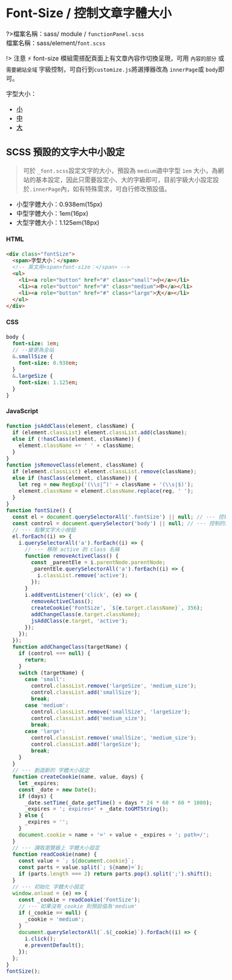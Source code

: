 # Font-Size / 控制文章字體大小

?>檔案名稱：sass/ module / `functionPanel.scss`<br>
檔案名稱：sass/element/`font.scss`<br>

!> 注意 :zap: font-size 模組需搭配頁面上有文章內容作切換呈現，可用 `內容的部分` 或 `需要網站全域` 字級控制，可自行到`customize.js`將選擇器改為 `innerPage`或 `body`即可。

<!-- 文字大小 -->
  <div class="fontSize">
    <span>字型大小：</span>
    <!-- 英文用<span>font-size：</span> -->
    <ul>
      <li><a role="button" href="javascript:;" class="small">小</a></li>
      <li><a role="button" href="javascript:;" class="medium">中</a></li>
      <li><a role="button" href="javascript:;" class="large">大</a></li>
    </ul>
  </div>

<!-- <iframe height="265" style="width: 100%;" scrolling="no" title="Font-Size / 控制文章字體大小" src="https://codepen.io/u00hyui/embed/wvJvqPx?height=265&theme-id=dark&default-tab=html,result" frameborder="no" loading="lazy" allowtransparency="true" allowfullscreen="true">
  See the Pen <a href='https://codepen.io/u00hyui/pen/wvJvqPx'>Font-Size / 控制文章字體大小</a> by u00hyui
  (<a href='https://codepen.io/u00hyui'>@u00hyui</a>) on <a href='https://codepen.io'>CodePen</a>.
</iframe> -->

## SCSS 預設的文字大中小設定

> 可於 `_font.scss`設定文字的大小，預設為 `medium`適中字型 `1em` 大小，為網站的基本設定，因此只需要設定小、大的字級即可，目前字級大小設定設於`.innerPage`內，如有特殊需求，可自行修改預設值。

- 小型字體大小：0.938em(15px)
- 中型字體大小：1em(16px)
- 大型字體大小：1.125em(18px)

<!-- tabs:start -->

#### **HTML**

```html
<div class="fontSize">
  <span>字型大小：</span>
  <!-- 英文用<span>font-size：</span> -->
  <ul>
    <li><a role="button" href="#" class="small">小</a></li>
    <li><a role="button" href="#" class="medium">中</a></li>
    <li><a role="button" href="#" class="large">大</a></li>
  </ul>
</div>
```

#### **CSS**

```sass
body {
  font-size: 1em;
  // --變更為全站
  &.smallSize {
    font-size: 0.938em;
  }
  &.largeSize {
    font-size: 1.125em;
  }
}
```

#### **JavaScript**

```javascript
function jsAddClass(element, className) {
  if (element.classList) element.classList.add(className);
  else if (!hasClass(element, className)) {
    element.className += ' ' + className;
  }
}
function jsRemoveClass(element, className) {
  if (element.classList) element.classList.remove(className);
  else if (hasClass(element, className)) {
    let reg = new RegExp('(\\s|^)' + className + '(\\s|$)');
    element.className = element.className.replace(reg, ' ');
  }
}
function fontSize() {
  const el = document.querySelectorAll('.fontSize') || null; // --- 控制的對象
  const control = document.querySelector('body') || null; // --- 控制的對象名稱
  // --- 點擊文字大小按鈕
  el.forEach((i) => {
    i.querySelectorAll('a').forEach((i) => {
      // --- 移除 active 的 class 名稱
      function removeActiveClass() {
        const _parentEle = i.parentNode.parentNode;
        _parentEle.querySelectorAll('a').forEach((i) => {
          i.classList.remove('active');
        });
      }
      i.addEventListener('click', (e) => {
        removeActiveClass();
        createCookie('FontSize', `${e.target.className}`, 356);
        addChangeClass(e.target.className);
        jsAddClass(e.target, 'active');
      });
    });
  });
  function addChangeClass(targetName) {
    if (control === null) {
      return;
    }
    switch (targetName) {
      case 'small':
        control.classList.remove('largeSize', 'medium_size');
        control.classList.add('smallSize');
        break;
      case 'medium':
        control.classList.remove('smallSize', 'largeSize');
        control.classList.add('medium_size');
        break;
      case 'large':
        control.classList.remove('smallSize', 'medium_size');
        control.classList.add('largeSize');
        break;
    }
  }
  // --- 創造新的 字體大小設定
  function createCookie(name, value, days) {
    let _expires;
    const _date = new Date();
    if (days) {
      _date.setTime(_date.getTime() + days * 24 * 60 * 60 * 1000);
      _expires = '; expires=' + _date.toGMTString();
    } else {
      _expires = '';
    }
    document.cookie = name + '=' + value + _expires + '; path=/';
  }
  // --- 讀取瀏覽器上 字體大小設定
  function readCookie(name) {
    const value = `; ${document.cookie}`;
    const parts = value.split(`; ${name}=`);
    if (parts.length === 2) return parts.pop().split(';').shift();
  }
  // --- 初始化 字體大小設定
  window.onload = (e) => {
    const _cookie = readCookie('FontSize');
    // --- 如果沒有_cookie 則預設值為'medium'
    if (_cookie == null) {
      _cookie = 'medium';
    }
    document.querySelectorAll(`.${_cookie}`).forEach((i) => {
      i.click();
      e.preventDefault();
    });
  };
}
fontSize();
```

<!-- tabs:end -->

<link rel="stylesheet" href="https://hywebu00.github.io/HyUI_v4.0/css/style.css" />
<style>
  .fontSize a{
    color: #000 !important;
    font-weight: 400 !important;
  }
   .fontSize a.active{
    color:#fff !important;
  }
  .fontSize a:hover{
    color:#fff !important;
  }
  body.largeSize {
    font-size: 1.125em;
  }
  body.smallSize {
    font-size: 0.938em;
  }
  body{
     font-size: 1em;
  }
</style>
<script>
  function jsAddClass(element, className) {
  if (element.classList) element.classList.add(className);
  else if (!hasClass(element, className)) {
    element.className += ' ' + className;
  }
}
function jsRemoveClass(element, className) {
  if (element.classList) element.classList.remove(className);
  else if (hasClass(element, className)) {
    let reg = new RegExp('(\\s|^)' + className + '(\\s|$)');
    element.className = element.className.replace(reg, ' ');
  }
}
  function fontSize() {
  const el = document.querySelectorAll('.fontSize') || null; // --- 控制的對象
  const control = document.querySelector('body') || null; // --- 控制的對象名稱
  // --- 點擊文字大小按鈕
  el.forEach((i) => {
    i.querySelectorAll('a').forEach((i) => {
      // --- 移除 active 的 class 名稱
      function removeActiveClass() {
        const _parentEle = i.parentNode.parentNode;
        _parentEle.querySelectorAll('a').forEach((i) => {
          i.classList.remove('active');
        });
      }
      i.addEventListener('click', (e) => {
        removeActiveClass();
        createCookie('FontSize', `${e.target.className}`, 356);
        addChangeClass(e.target.className);
        jsAddClass(e.target, 'active');
      });
    });
  });
  function addChangeClass(targetName) {
    if (control === null) {
      return;
    }
    switch (targetName) {
      case 'small':
        control.classList.remove('largeSize', 'medium_size');
        control.classList.add('smallSize');
        break;
      case 'medium':
        control.classList.remove('smallSize', 'largeSize');
        control.classList.add('medium_size');
        break;
      case 'large':
        control.classList.remove('smallSize', 'medium_size');
        control.classList.add('largeSize');
        break;
    }
  }
  // --- 創造新的 字體大小設定
  function createCookie(name, value, days) {
    let _expires;
    const _date = new Date();
    if (days) {
      _date.setTime(_date.getTime() + days * 24 * 60 * 60 * 1000);
      _expires = '; expires=' + _date.toGMTString();
    } else {
      _expires = '';
    }
    document.cookie = name + '=' + value + _expires + '; path=/';
  }
  // --- 讀取瀏覽器上 字體大小設定
  function readCookie(name) {
    const value = `; ${document.cookie}`;
    const parts = value.split(`; ${name}=`);
    if (parts.length === 2) return parts.pop().split(';').shift();
  }
  // --- 初始化 字體大小設定
  window.onload = (e) => {
    const _cookie = readCookie('FontSize');
    // --- 如果沒有_cookie 則預設值為'medium'
    if (_cookie == null) {
      _cookie = 'medium';
    }
    document.querySelectorAll(`.${_cookie}`).forEach((i) => {
      i.click();
      e.preventDefault();
    });
  };
}
fontSize();
</script>
